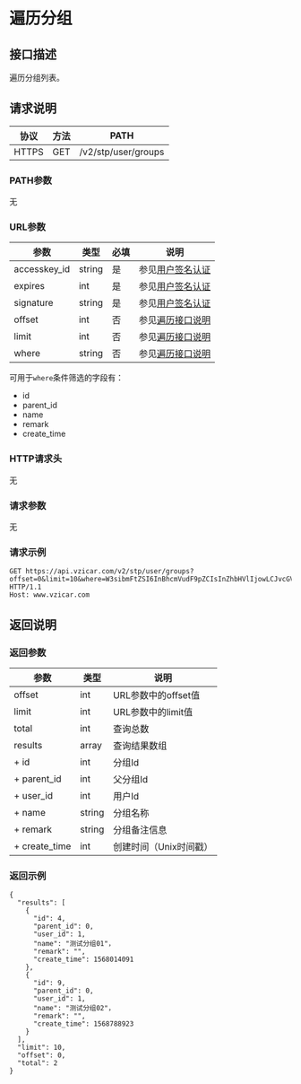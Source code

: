 # 遍历分组

## 接口描述

遍历分组列表。

## 请求说明

协议 | 方法 | PATH 
---|---|---
HTTPS | GET | /v2/stp/user/groups

### PATH参数

无

### URL参数

参数 | 类型 | 必填 | 说明
---|---|---|---
accesskey_id | string | 是 | 参见[用户签名认证](/SIGNATURE.md)
expires | int | 是 | 参见[用户签名认证](/SIGNATURE.md)
signature | string | 是 | 参见[用户签名认证](/SIGNATURE.md)
offset | int | 否 | 参见[遍历接口说明](/SCAN.md)
limit | int | 否 | 参见[遍历接口说明](/SCAN.md)
where | string | 否 | 参见[遍历接口说明](/SCAN.md)

可用于`where`条件筛选的字段有：
- id
- parent_id
- name
- remark
- create_time


### HTTP请求头

无

### 请求参数

无

### 请求示例

```
GET https://api.vzicar.com/v2/stp/user/groups?offset=0&limit=10&where=W3sibmFtZSI6InBhcmVudF9pZCIsInZhbHVlIjowLCJvcGVyIjoiZXEifV0%3D&accesskey_id=7dypI0Pg111567Er2YLD7aNIdoflxZ7N&expires=1569238328&signature=p58TFsf4KB4Dkvs5oM2ROAKzE6M%3D HTTP/1.1
Host: www.vzicar.com
```

## 返回说明

### 返回参数

参数 | 类型 | 说明
---|---|---
offset | int | URL参数中的offset值
limit | int | URL参数中的limit值
total | int | 查询总数
results | array | 查询结果数组
+ id | int | 分组Id
+ parent_id | int | 父分组Id
+ user_id | int | 用户Id
+ name | string | 分组名称
+ remark | string | 分组备注信息
+ create_time | int | 创建时间（Unix时间戳）

### 返回示例

```
{
  "results": [
    {
      "id": 4,
      "parent_id": 0,
      "user_id": 1,
      "name": "测试分组01"，
      "remark": "",
      "create_time": 1568014091
    },
    {
      "id": 9,
      "parent_id": 0,
      "user_id": 1,
      "name": "测试分组02"，
      "remark": "",
      "create_time": 1568788923
    }
  ],
  "limit": 10,
  "offset": 0,
  "total": 2
}
```